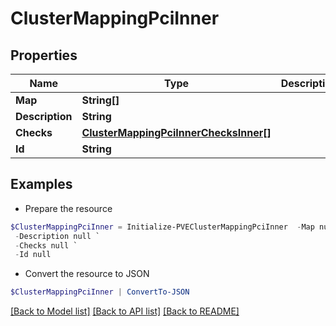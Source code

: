 # ClusterMappingPciInner
## Properties

Name | Type | Description | Notes
------------ | ------------- | ------------- | -------------
**Map** | **String[]** |  | [optional] 
**Description** | **String** |  | [optional] 
**Checks** | [**ClusterMappingPciInnerChecksInner[]**](ClusterMappingPciInnerChecksInner.md) |  | [optional] 
**Id** | **String** |  | [optional] 

## Examples

- Prepare the resource
```powershell
$ClusterMappingPciInner = Initialize-PVEClusterMappingPciInner  -Map null `
 -Description null `
 -Checks null `
 -Id null
```

- Convert the resource to JSON
```powershell
$ClusterMappingPciInner | ConvertTo-JSON
```

[[Back to Model list]](../README.md#documentation-for-models) [[Back to API list]](../README.md#documentation-for-api-endpoints) [[Back to README]](../README.md)

